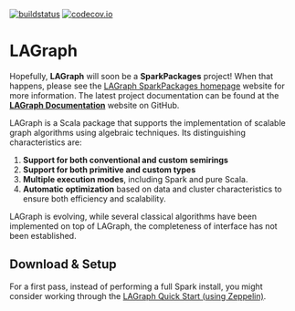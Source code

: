 <!--
{% comment %}
License ...
{% endcomment %}
-->

[![buildstatus](https://travis-ci.org/IBM/lagraph.svg?branch=master)](https://travis-ci.org/IBM/lagraph)
[![codecov.io](http://codecov.io/github/IBM/lagraph/coverage.svg?branch=master)](http://codecov.io/github/IBM/lagraph?branch=master)

# LAGraph

Hopefully, **LAGraph** will soon be a **SparkPackages** project! When that happens, please see the [LAGraph SparkPackages homepage](https://spark-packages.org/?q=tags%3A%22Graph%22) website for more information. The latest project documentation can be found at the
[**LAGraph Documentation**](https://ibm.github.io/lagraph/) website on GitHub.

LAGraph is a Scala package that supports the implementation of scalable graph algorithms using algebraic techniques.
Its distinguishing characteristics are:

  1. **Support for both conventional and custom semirings**
  1. **Support for both primitive and custom types**
  1. **Multiple execution modes**, including Spark and pure Scala.
  1. **Automatic optimization** based on data and cluster characteristics to ensure both efficiency and scalability.


LAGraph is evolving, while several
classical algorithms have been implemented on top of LAGraph, the
completeness of interface has not been established.

## Download & Setup

For a first pass, instead of performing a full Spark install, you
might consider working through the
[LAGraph Quick Start (using Zeppelin)](https://ibm.github.io/lagraph#quick-start).

